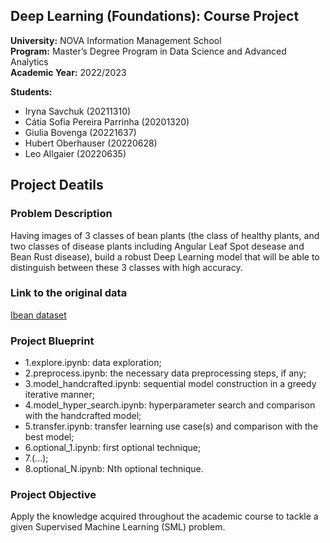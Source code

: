 ## Deep Learning (Foundations): Course Project
**University:** NOVA Information Management School<br>
**Program:** Master’s Degree Program in Data Science and Advanced Analytics<br>
**Academic Year:** 2022/2023<br>

**Students:** 
- Iryna Savchuk (20211310)
- Cátia Sofia Pereira Parrinha (20201320)
- Giulia Bovenga (20221637)
- Hubert Oberhauser	(20220628)
- Leo Allgaier (20220635)

## Project Deatils
### Problem Description 
Having images of 3 classes of bean plants (the class of healthy plants, and two classes of disease plants including Angular Leaf Spot desease and Bean Rust disease), build a robust Deep Learning model that will be able to distinguish between these 3 classes with high accuracy. 


### Link to the original data
[Ibean dataset](https://github.com/AI-Lab-Makerere/ibean/)

### Project Blueprint
- 1.explore.ipynb:  data exploration;
- 2.preprocess.ipynb:   the necessary data preprocessing steps, if any;
- 3.model_handcrafted.ipynb:    sequential model construction in a greedy iterative manner;
- 4.model_hyper_search.ipynb:   hyperparameter search and comparison with the handcrafted model;
- 5.transfer.ipynb: transfer learning use case(s) and comparison with the best model;
- 6.optional_1.ipynb:   first optional technique;
- 7.(...);
- 8.optional_N.ipynb:   Nth optional technique.

### Project Objective
Apply the knowledge acquired throughout the academic course to tackle a given Supervised Machine Learning (SML) problem.
